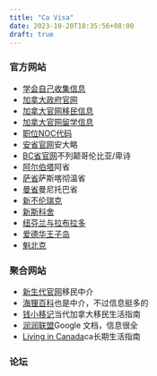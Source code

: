 ```yaml
---
title: "Ca Visa"
date: 2023-10-20T18:35:56+08:00
draft: true
---
```


### 官方网站
- [学会自己收集信息](http://inforun.info/%E5%A6%82%E4%BD%95%E8%87%AA%E5%B7%B1%E6%94%B6%E9%9B%86%E8%8E%B7%E5%8F%96%E7%A7%BB%E6%B0%91%E4%BF%A1%E6%81%AF)
- [加拿大政府官网](https://www.canada.ca/en.html)
- [加拿大官网移民信息](https://www.canada.ca/en/immigration-refugees-citizenship/services/immigrate-canada.html)
- [加拿大官网留学信息](https://www.canada.ca/en/immigration-refugees-citizenship/services/study-canada.html)
- [职位NOC代码](https://noc.esdc.gc.ca/Structure/Hierarchy?GoCTemplateCulture=en-CA)
- [安省官网](https://www.ontario.ca/page/government-ontario)安大略
- [BC省官网](https://www.welcomebc.ca)不列颠哥伦比亚/卑诗
- [阿尔伯塔](https://www.alberta.ca/)阿省
- [萨省](https://www.saskatchewan.ca/)萨斯喀彻温省
- [曼省](https://www.gov.mb.ca/)曼尼托巴省
- [新不伦瑞克](https://www2.gnb.ca/content/gnb/en.html)
- [新斯科舍](https://novascotiaimmigration.com/)
- [纽芬兰与拉布拉多](https://www.newfoundlandlabrador.com/)
- [爱德华王子岛](https://www.tourismpei.com/)
- [魁北克]()

### 聚合网站
- [新生代官网](https://eoivisa.com/)移民中介
- [海狸百科](https://www.hailibk.com/)也是中介，不过信息挺多的
- [钱小移记](https://qianxiaoyi.com/)当代加拿大移民生活指南
- [润润联盟](https://docs.google.com/document/d/17bYHPvOUbA2ElMnc55_Jy2A39syFRwvg9HBEon3aAJ4/edit#heading=h.97krkiem0tk)Google 文档，信息很全
- [Living in Canada](https://www.livingin-canada.com/)ca长期生活指南

### 论坛

